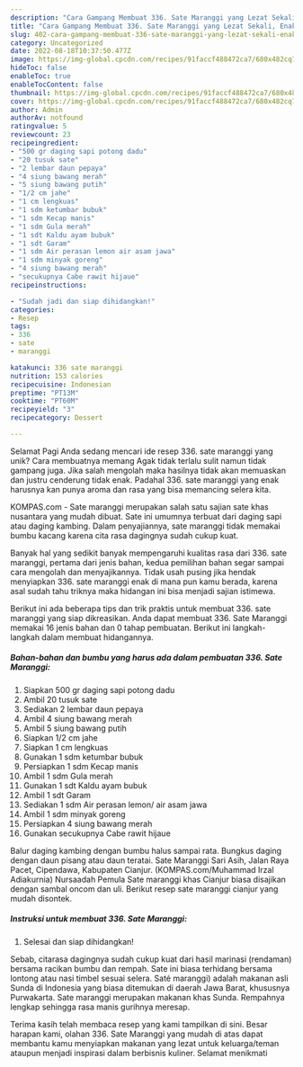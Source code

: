 ```yaml
---
description: "Cara Gampang Membuat 336. Sate Maranggi yang Lezat Sekali, Enak"
title: "Cara Gampang Membuat 336. Sate Maranggi yang Lezat Sekali, Enak"
slug: 402-cara-gampang-membuat-336-sate-maranggi-yang-lezat-sekali-enak
category: Uncategorized
date: 2022-08-18T10:37:50.477Z
image: https://img-global.cpcdn.com/recipes/91faccf488472ca7/680x482cq70/336-sate-maranggi-foto-resep-utama.jpg
hideToc: false
enableToc: true
enableTocContent: false
thumbnail: https://img-global.cpcdn.com/recipes/91faccf488472ca7/680x482cq70/336-sate-maranggi-foto-resep-utama.jpg
cover: https://img-global.cpcdn.com/recipes/91faccf488472ca7/680x482cq70/336-sate-maranggi-foto-resep-utama.jpg
author: Admin
authorAv: notfound
ratingvalue: 5
reviewcount: 23
recipeingredient:
- "500 gr daging sapi potong dadu"
- "20 tusuk sate"
- "2 lembar daun pepaya"
- "4 siung bawang merah"
- "5 siung bawang putih"
- "1/2 cm jahe"
- "1 cm lengkuas"
- "1 sdm ketumbar bubuk"
- "1 sdm Kecap manis"
- "1 sdm Gula merah"
- "1 sdt Kaldu ayam bubuk"
- "1 sdt Garam"
- "1 sdm Air perasan lemon air asam jawa"
- "1 sdm minyak goreng"
- "4 siung bawang merah"
- "secukupnya Cabe rawit hijaue"
recipeinstructions:

- "Sudah jadi dan siap dihidangkan!"
categories:
- Resep
tags:
- 336
- sate
- maranggi

katakunci: 336 sate maranggi 
nutrition: 153 calories
recipecuisine: Indonesian
preptime: "PT13M"
cooktime: "PT60M"
recipeyield: "3"
recipecategory: Dessert

---
```



Selamat Pagi Anda sedang mencari ide resep 336. sate maranggi yang unik? Cara membuatnya memang Agak tidak terlalu sulit namun tidak gampang juga. Jika salah mengolah maka hasilnya tidak akan memuaskan dan justru cenderung tidak enak. Padahal 336. sate maranggi yang enak harusnya kan punya aroma dan rasa yang bisa memancing selera kita.


KOMPAS.com - Sate maranggi merupakan salah satu sajian sate khas nusantara yang mudah dibuat. Sate ini umumnya terbuat dari daging sapi atau daging kambing. Dalam penyajiannya, sate maranggi tidak memakai bumbu kacang karena cita rasa dagingnya sudah cukup kuat.

Banyak hal yang sedikit banyak mempengaruhi kualitas rasa dari 336. sate maranggi, pertama dari jenis bahan, kedua pemilihan bahan segar sampai cara mengolah dan menyajikannya. Tidak usah pusing jika hendak menyiapkan 336. sate maranggi enak di mana pun kamu berada, karena asal sudah tahu triknya maka hidangan ini bisa menjadi sajian istimewa.


Berikut ini ada beberapa tips dan trik praktis untuk membuat 336. sate maranggi yang siap dikreasikan. Anda dapat membuat 336. Sate Maranggi memakai 16 jenis bahan dan 0 tahap pembuatan. Berikut ini langkah-langkah dalam membuat hidangannya.

<!--inarticleads1-->

##### Bahan-bahan dan bumbu yang harus ada dalam pembuatan 336. Sate Maranggi:

1. Siapkan 500 gr daging sapi potong dadu
1. Ambil 20 tusuk sate
1. Sediakan 2 lembar daun pepaya
1. Ambil 4 siung bawang merah
1. Ambil 5 siung bawang putih
1. Siapkan 1/2 cm jahe
1. Siapkan 1 cm lengkuas
1. Gunakan 1 sdm ketumbar bubuk
1. Persiapkan 1 sdm Kecap manis
1. Ambil 1 sdm Gula merah
1. Gunakan 1 sdt Kaldu ayam bubuk
1. Ambil 1 sdt Garam
1. Sediakan 1 sdm Air perasan lemon/ air asam jawa
1. Ambil 1 sdm minyak goreng
1. Persiapkan 4 siung bawang merah
1. Gunakan secukupnya Cabe rawit hijaue


Balur daging kambing dengan bumbu halus sampai rata. Bungkus daging dengan daun pisang atau daun teratai. Sate Maranggi Sari Asih, Jalan Raya Pacet, Cipendawa, Kabupaten Cianjur. (KOMPAS.com/Muhammad Irzal Adiakurnia) Nursaadah Pemula Sate maranggi khas Cianjur biasa disajikan dengan sambal oncom dan uli. Berikut resep sate maranggi cianjur yang mudah disontek. 

<!--inarticleads2-->

##### Instruksi untuk membuat 336. Sate Maranggi:


1. Selesai dan siap dihidangkan!

Sebab, citarasa dagingnya sudah cukup kuat dari hasil marinasi (rendaman) bersama racikan bumbu dan rempah. Sate ini biasa terhidang bersama lontong atau nasi timbel sesuai selera. Saté maranggi) adalah makanan asli Sunda di Indonesia yang biasa ditemukan di daerah Jawa Barat, khususnya Purwakarta. Sate maranggi merupakan makanan khas Sunda. Rempahnya lengkap sehingga rasa manis gurihnya meresap. 

Terima kasih telah membaca resep yang kami tampilkan di sini. Besar harapan kami, olahan 336. Sate Maranggi yang mudah di atas dapat membantu kamu menyiapkan makanan yang lezat untuk keluarga/teman ataupun menjadi inspirasi dalam berbisnis kuliner. Selamat menikmati
